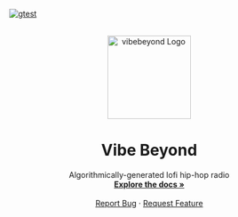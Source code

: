 <!-- PROJECT SHIELDS -->
[![gtest][gtest]][gtest-url]

<!-- PROJECT LOGO -->
<br />
<div align="center" id="readme-top">
  <a href="https://github.com/dariustb/VibeBeyond">
    <img src="https://cdns-images.dzcdn.net/images/cover/d02fe749017ccb9bc178fc2f4fb9b8f5/264x264.jpg" alt="vibebeyond Logo" height="150">
  </a>

  <h1 align="center">Vibe Beyond</h1>

  <p align="center">
    Algorithmically-generated lofi hip-hop radio
    <br />
    <a href="https://dariustb.github.io/VibeBeyond/"><strong>Explore the docs »</strong></a>
    <br />
    <br />
    <a href="https://github.com/dariustb/VibeBeyond/issues">Report Bug</a>
    ·
    <a href="https://github.com/dariustb/VibeBeyond/issues">Request Feature</a>
  </p>
</div>


<!-- CI Test badges -->
[gtest]:        https://github.com/dariustb/VibeBeyond/actions/workflows/gtest.yml/badge.svg
[gtest-url]:    https://github.com/dariustb/VibeBeyond/actions/workflows/gtest.yml
